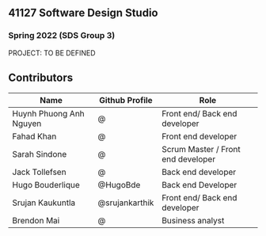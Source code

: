 ## 41127 Software Design Studio

### Spring 2022 (SDS Group 3)

PROJECT: TO BE DEFINED

## Contributors
Name | Github Profile | Role
-----|----------------|------
Huynh Phuong Anh Nguyen | @ | Front end/ Back end developer
Fahad Khan | @ | Front end developer
Sarah Sindone | @ |Scrum Master / Front end developer
Jack Tollefsen | @ | Back end developer
Hugo Bouderlique | @HugoBde | Back end Developer
Srujan Kaukuntla | @srujankarthik | Front end/ Back end developer
Brendon Mai | @ | Business analyst
